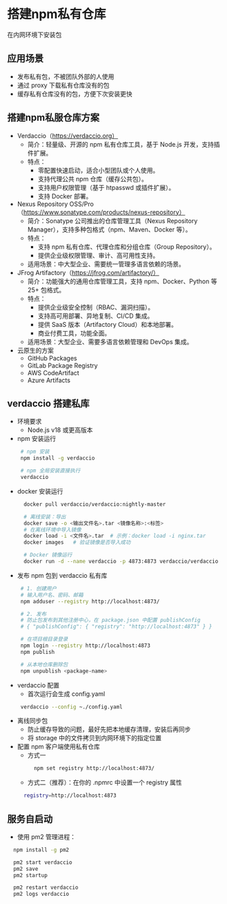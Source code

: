 # 搭建npm私有仓库
在内网环境下安装包

## 应用场景
* 发布私有包，不被团队外部的人使用
* 通过 proxy 下载私有仓库没有的包
* 缓存私有仓库没有的包，方便下次安装更快

## 搭建npm私服仓库方案
* Verdaccio（https://verdaccio.org）
  - 简介：轻量级、开源的 npm 私有仓库工具，基于 Node.js 开发，支持插件扩展。
  + 特点：
    - 零配置快速启动，适合小型团队或个人使用。
    - 支持代理公共 npm 仓库（缓存公共包）。
    - 支持用户权限管理（基于 htpasswd 或插件扩展）。
    - 支持 Docker 部署。
* Nexus Repository OSS/Pro（https://www.sonatype.com/products/nexus-repository）
  - 简介：Sonatype 公司推出的仓库管理工具（Nexus Repository Manager），支持多种包格式（npm、Maven、Docker 等）。
  + 特点：
    - 支持 npm 私有仓库、代理仓库和分组仓库（Group Repository）。
    - 提供企业级权限管理、审计、高可用性支持。
  - 适用场景：中大型企业、需要统一管理多语言依赖的场景。
* JFrog Artifactory（https://jfrog.com/artifactory/）
  - 简介：功能强大的通用仓库管理工具，支持 npm、Docker、Python 等 25+ 包格式。
  + 特点：
    - 提供企业级安全控制（RBAC、漏洞扫描）。
    - 支持高可用部署、异地复制、CI/CD 集成。
    - 提供 SaaS 版本（Artifactory Cloud）和本地部署。
    - 商业付费工具，功能全面。
  - 适用场景：大型企业、需要多语言依赖管理和 DevOps 集成。
* 云原生的方案
  - GitHub Packages
  - GitLab Package Registry
  - AWS CodeArtifact
  - Azure Artifacts

## verdaccio 搭建私库
* 环境要求
  - Node.js v18 或更高版本
* npm 安装运行
  ```bash
   # npm 安装
   npm install -g verdaccio 

   # npm 全局安装直接执行
   verdaccio
  ```
* docker 安装运行
  ```bash
    docker pull verdaccio/verdaccio:nightly-master

    # 离线安装：导出
    docker save -o <输出文件名>.tar <镜像名称>:<标签>
    # 在离线环境中导入镜像
    docker load -i <文件名>.tar  # 示例：docker load -i nginx.tar
    docker images   # 验证镜像是否导入成功

    # Docker 镜像运行
    docker run -d --name verdaccio -p 4873:4873 verdaccio/verdaccio
  ```
* 发布 npm 包到 verdaccio 私有库
  ```bash
   # 1. 创建用户
   # 输入用户名、密码、邮箱
   npm adduser --registry http://localhost:4873/

   # 2. 发布
   # 防止包发布到其他注册中心，在 package.json 中配置 publishConfig
   # { "publishConfig": { "registry": "http://localhost:4873" } }

   # 在项目根目录登录
   npm login --registry http://localhost:4873
   npm publish

   # 从本地仓库删除包
   npm unpublish <package-name>
  ```
* verdaccio 配置
  - 首次运行会生成 config.yaml 
  ```bash
   verdaccio --config ~./config.yaml
  ```
* 离线同步包
  - 防止缓存导致的问题，最好先把本地缓存清理，安装后再同步
  - 将 storage 中的文件拷贝到内网环境下的指定位置
* 配置 npm 客户端使用私有仓库
  - 方式一
    ```bash
      npm set registry http://localhost:4873/
    ```
  - 方式二（推荐）：在你的 .npmrc 中设置一个 registry 属性
  ```bash
    registry=http://localhost:4873
  ```

## 服务自启动
  - 使用 pm2 管理进程：
  ```bash
    npm install -g pm2

    pm2 start verdaccio
    pm2 save
    pm2 startup

    pm2 restart verdaccio
    pm2 logs verdaccio

  ```

